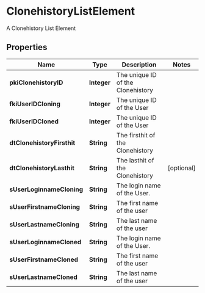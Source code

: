

# ClonehistoryListElement

A Clonehistory List Element

## Properties

| Name | Type | Description | Notes |
|------------ | ------------- | ------------- | -------------|
|**pkiClonehistoryID** | **Integer** | The unique ID of the Clonehistory |  |
|**fkiUserIDCloning** | **Integer** | The unique ID of the User |  |
|**fkiUserIDCloned** | **Integer** | The unique ID of the User |  |
|**dtClonehistoryFirsthit** | **String** | The firsthit of the Clonehistory |  |
|**dtClonehistoryLasthit** | **String** | The lasthit of the Clonehistory |  [optional] |
|**sUserLoginnameCloning** | **String** | The login name of the User. |  |
|**sUserFirstnameCloning** | **String** | The first name of the user |  |
|**sUserLastnameCloning** | **String** | The last name of the user |  |
|**sUserLoginnameCloned** | **String** | The login name of the User. |  |
|**sUserFirstnameCloned** | **String** | The first name of the user |  |
|**sUserLastnameCloned** | **String** | The last name of the user |  |



